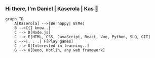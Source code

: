 ### Hi there, I'm Daniel | Kaserola | Kas 👋

```mermaid
graph TD
    A[Kaserola] -->|Be happy| B(Me)
    B -->C{I know..}
    C --> D[Node.js]
    C --> E[HTML, CSS, JavaScript, React, Vue, Python, SLQ, GIT]
    C -->|. . .| F[Play games]
    C --> G[Interested in learning..]
    G --> H[Deno, Kotlin, any web framework]
   ```

